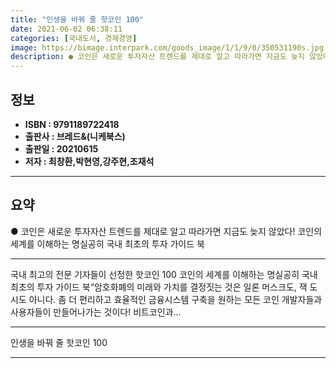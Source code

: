 ```yaml
---
title: "인생을 바꿔 줄 핫코인 100"
date: 2021-06-02 06:38:11
categories: [국내도서, 경제경영]
image: https://bimage.interpark.com/goods_image/1/1/9/0/350531190s.jpg
description: ● 코인은 새로운 투자자산 트렌드를 제대로 알고 따라가면 지금도 늦지 않았다! 코인의 세계를 이해하는 명실공히 국내 최초의 투자 가이드 북
---
```


## **정보**

- **ISBN : 9791189722418**
- **출판사 : 브레드&(니케북스)**
- **출판일 : 20210615**
- **저자 : 최창환,박현영,강주현,조재석**

------



## **요약**

●  코인은 새로운 투자자산 트렌드를 제대로 알고 따라가면 지금도 늦지 않았다! 코인의 세계를 이해하는 명실공히 국내 최초의 투자 가이드 북

------

국내 최고의 전문 기자들이 선정한 핫코인 100
코인의 세계를 이해하는 명실공히 국내 최초의 투자 가이드 북“암호화폐의 미래와 가치를 결정짓는 것은 일론 머스크도, 잭 도시도 아니다. 좀 더 편리하고 효율적인 금융시스템 구축을 원하는 모든 코인 개발자들과 사용자들이 만들어나가는 것이다! 비트코인과... 

------


인생을 바꿔 줄 핫코인 100 

------


